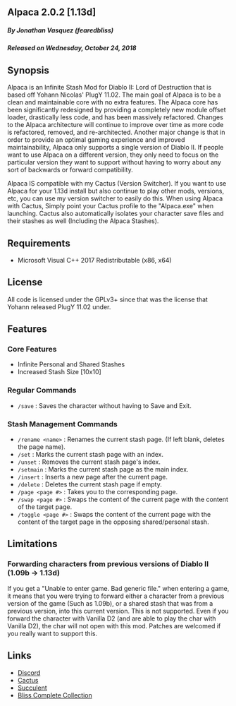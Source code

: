 ## Alpaca 2.0.2 [1.13d]
##### By Jonathan Vasquez (fearedbliss)
##### Released on Wednesday, October 24, 2018

## Synopsis

Alpaca is an Infinite Stash Mod for Diablo II: Lord of Destruction
that is based off Yohann Nicolas' PlugY 11.02. The main goal of Alpaca
is to be a clean and maintainable core with no extra features. The Alpaca
core has been significantly redesigned by providing a completely new module
offset loader, drastically less code, and has been massively refactored.
Changes to the Alpaca architecture will continue to improve over time as more
code is refactored, removed, and re-architected. Another major change is that
in order to provide an optimal gaming experience and improved maintainability,
Alpaca only supports a single version of Diablo II. If people want to use Alpaca
on a different version, they only need to focus on the particular version they
want to support without having to worry about any sort of backwards or forward
compatibility.

Alpaca IS compatible with my Cactus (Version Switcher). If you want to use
Alpaca for your 1.13d install but also continue to play other mods, versions,
etc, you can use my version switcher to easily do this. When using Alpaca with
Cactus, Simply point your Cactus profile to the "Alpaca.exe" when launching.
Cactus also automatically isolates your character save files and their stashes
as well (Including the Alpaca Stashes).

## Requirements

- Microsoft Visual C++ 2017 Redistributable (x86, x64)

## License

All code is licensed under the GPLv3+ since that was the license that Yohann released PlugY 11.02 under.

## Features

### Core Features

- Infinite Personal and Shared Stashes
- Increased Stash Size [10x10]

### Regular Commands

- `/save` : Saves the character without having to Save and Exit.

### Stash Management Commands

- `/rename <name>` : Renames the current stash page. (If left blank, deletes the page name).
- `/set` : Marks the current stash page with an index.
- `/unset` : Removes the current stash page's index.
- `/setmain` : Marks the current stash page as the main index.
- `/insert` : Inserts a new page after the current page.
- `/delete` : Deletes the current stash page if empty.
- `/page <page #>` : Takes you to the corresponding page.
- `/swap <page #>` : Swaps the content of the current page with the content of the target page.
- `/toggle <page #>` : Swaps the content of the current page with the content of
                       the target page in the opposing shared/personal stash.

## Limitations

### Forwarding characters from previous versions of Diablo II (1.09b -> 1.13d)

If you get a "Unable to enter game. Bad generic file." when entering a game, it means
that you were trying to forward either a character from a previous version of the game
(Such as 1.09b), or a shared stash that was from a previous version, into this current version.
This is not supported. Even if you forward the character with Vanilla D2 (and are able to
play the char with Vanilla D2), the char will not open with this mod. Patches are welcomed
if you really want to support this.

## Links

- [Discord](https://discord.gg/B59qDKy)
- [Cactus](https://github.com/fearedbliss/Cactus)
- [Succulent](https://github.com/fearedbliss/Succulent)
- [Bliss Complete Collection](https://xyinn.org/diablo/Bliss_Complete_Collection.7z)